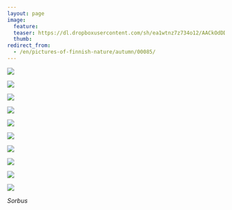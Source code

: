 ```yaml
---
layout: page
image:
  feature:
  teaser: https://dl.dropboxusercontent.com/sh/ea1wtnz7z734o12/AACkOdDD1qwlrKS49QfGwDcMa/luontokuvat/syksy/3/DS39224-245px%20%282%29.jpg
  thumb:
redirect_from:
  - /en/pictures-of-finnish-nature/autumn/00085/
---
```


[![](https://dl.dropboxusercontent.com/sh/ea1wtnz7z734o12/AAC12jDbTSlb4K0rSGdKGaDoa/luontokuvat/syksy/3/DS39224-800px.jpg)](https://dl.dropboxusercontent.com/sh/ea1wtnz7z734o12/AACxQByqA7iGsN_Vl5egQO_Ga/luontokuvat/syksy/3/DS39224.jpg)

[![](https://dl.dropboxusercontent.com/sh/ea1wtnz7z734o12/AAAtyk9qFIORRZU-4ZzmUmMwa/luontokuvat/syksy/3/DS39230-800px.jpg)](https://dl.dropboxusercontent.com/sh/ea1wtnz7z734o12/AAA3N4OA0P5UMxdaC2fw5zh0a/luontokuvat/syksy/3/DS39230.jpg)

[![](https://dl.dropboxusercontent.com/sh/ea1wtnz7z734o12/AAAkx6IUEAl3IKWPzmOB1rH8a/luontokuvat/syksy/3/DS39237-800px.jpg)](https://dl.dropboxusercontent.com/sh/ea1wtnz7z734o12/AABHWaU--3bI3R52ahNZ4z3Ga/luontokuvat/syksy/3/DS39237.jpg)

[![](https://dl.dropboxusercontent.com/sh/ea1wtnz7z734o12/AAAqBZlTFEGiKgPiTnK92FIka/luontokuvat/syksy/3/DS39299-800px.jpg)](https://dl.dropboxusercontent.com/sh/ea1wtnz7z734o12/AACe0urGa8jAHYLYO6kCrlRka/luontokuvat/syksy/3/DS39299.jpg)

[![](https://dl.dropboxusercontent.com/sh/ea1wtnz7z734o12/AAAPPAbcGnUwlYXF23Szq02Oa/luontokuvat/syksy/3/DS39302-800px.jpg)](https://dl.dropboxusercontent.com/sh/ea1wtnz7z734o12/AACJjkGDdcSLYDcra5D27AHOa/luontokuvat/syksy/3/DS39302.jpg)

[![](https://dl.dropboxusercontent.com/sh/ea1wtnz7z734o12/AABSkrynTY4pImoxJFD1ZQrba/luontokuvat/syksy/3/DS39278-800px.jpg)](https://dl.dropboxusercontent.com/sh/ea1wtnz7z734o12/AADjcK1xSTVjvmDHANpkpscHa/luontokuvat/syksy/3/DS39278.jpg)

[![](https://dl.dropboxusercontent.com/sh/ea1wtnz7z734o12/AADYFHQcVkgvFvj4Gy91UQ5Ca/luontokuvat/syksy/3/DS39281-800px.jpg)](https://dl.dropboxusercontent.com/sh/ea1wtnz7z734o12/AACz-49-COcfe_dG8cG0i48Ya/luontokuvat/syksy/3/DS39281.jpg)

[![](https://dl.dropboxusercontent.com/sh/ea1wtnz7z734o12/AADuXm4t-0uz0bil4-9DXK98a/luontokuvat/syksy/3/DS39284-800px.jpg)](https://dl.dropboxusercontent.com/sh/ea1wtnz7z734o12/AAC3HsYTUor75rXudch1vJGaa/luontokuvat/syksy/3/DS39284.jpg)

[![](https://dl.dropboxusercontent.com/sh/ea1wtnz7z734o12/AAAi0afTrpP7lbZ5aVrCkdVva/luontokuvat/syksy/3/DS39293-800px.jpg)](https://dl.dropboxusercontent.com/sh/ea1wtnz7z734o12/AABDqVK8v6d96oZrlcfbkMnra/luontokuvat/syksy/3/DS39293.jpg)

[![](https://dl.dropboxusercontent.com/sh/ea1wtnz7z734o12/AAAOG94LQL_b3BAi3nkf7h9-a/luontokuvat/syksy/3/DS39282-800px.jpg)](https://dl.dropboxusercontent.com/sh/ea1wtnz7z734o12/AAAs_xME3jTu6yeD3Caiyv2sa/luontokuvat/syksy/3/DS39282.jpg)

*Sorbus*
